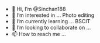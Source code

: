 - 👋 Hi, I’m @Sinchan188
- 👀 I’m interested in ...  Photo editing 
- 🌱 I’m currently learning ...  BSCIT 
- 💞️ I’m looking to collaborate on ...
- 📫 How to reach me ...

<!---
Sinchan188/Sinchan188 is a ✨ special ✨ repository because its `README.md` (this file) appears on your GitHub profile.
You can click the Preview link to take a look at your changes.
--->
